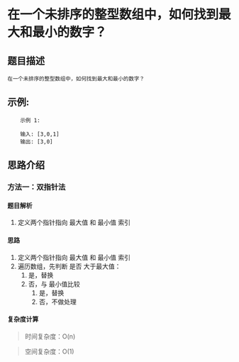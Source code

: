 # 在一个未排序的整型数组中，如何找到最大和最小的数字？

## 题目描述

    在一个未排序的整型数组中，如何找到最大和最小的数字？

## 示例:
```
    示例 1:

    输入: [3,0,1]
    输出: [3,0]
```

## 思路介绍

### 方法一：双指针法

#### 题目解析

1. 定义两个指针指向 最大值 和 最小值 索引

#### 思路

1. 定义两个指针指向 最大值 和 最小值 索引
2. 遍历数组，先判断 是否 大于最大值：
   1. 是，替换
   2. 否，与 最小值比较
      1. 是，替换
      2. 否，不做处理

#### 复杂度计算

> 时间复杂度：O(n)  

> 空间复杂度：O(1)

